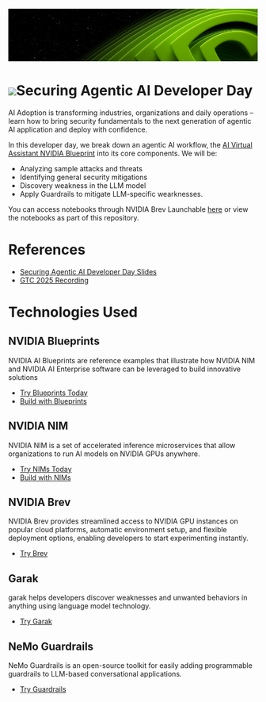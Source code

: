 ![NVIDIA Header](assets/header.png)
<h1><img align="center" src="https://github.com/user-attachments/assets/cbe0d62f-c856-4e0b-b3ee-6184b7c4d96f">Securing Agentic AI Developer Day</h1>

AI Adoption is transforming industries, organizations and daily operations – learn how to bring security fundamentals to the next generation of agentic AI application and deploy with confidence.

In this developer day, we break down an agentic AI workflow, the [AI Virtual Assistant NVIDIA Blueprint](https://build.nvidia.com/nvidia/ai-virtual-assistant-for-customer-service) into its core components. We will be: 
- Analyzing sample attacks and threats
- Identifying general security mitigations
- Discovery weakness in the LLM model
- Apply Guardrails to mitigate LLM-specific wearknesses. 

You can access notebooks through NVIDIA Brev Launchable [here](https://nvda.ws/3XOfv1C) or view the notebooks as part of this repository. 

# References
- [Securing Agentic AI Developer Day Slides](assets/slides.pdf)
- [GTC 2025 Recording](https://www.nvidia.com/gtc/session-catalog/?deeplink=audience-recommend--2&tab.catalogallsessionstab=16566177511100015Kus&search.pcybersecurityp=1736267392004001Amu5&search.pcybersecurityp=1699468149882001CDqA&search.pcybersecurityp=1699468149882002CSFV&search.suggestedaudiencelevel=1732117107498003nOoA#/session/1728679235868001mijf)


# Technologies Used 

## NVIDIA Blueprints
NVIDIA AI Blueprints are reference examples that illustrate how NVIDIA NIM and NVIDIA AI Enterprise software can be leveraged to build innovative solutions 
- [Try Blueprints Today](https://build.nvidia.com/blueprints)
 - [Build with Blueprints](https://github.com/NVIDIA-AI-Blueprints)

## NVIDIA NIM 
NVIDIA NIM is a set of accelerated inference microservices that allow organizations to run AI models on NVIDIA GPUs anywhere.
- [Try NIMs Today](https://catalog.ngc.nvidia.com/?filters=nvidia_nim|NVIDIA%20NIM|nimmcro_nvidia_nim,resourceType|Container|container)
- [Build with NIMs](https://build.nvidia.com/)

## NVIDIA Brev 
NVIDIA Brev provides streamlined access to NVIDIA GPU instances on popular cloud platforms, automatic environment setup, and flexible deployment options, enabling developers to start experimenting instantly.
- [Try Brev](https://developer.nvidia.com/brev)

## Garak 
garak helps developers discover weaknesses and unwanted behaviors in anything using language model technology.
- [Try Garak](https://github.com/NVIDIA/garak?tab=readme-ov-file)

## NeMo Guardrails
NeMo Guardrails is an open-source toolkit for easily adding programmable guardrails to LLM-based conversational applications.
- [Try Guardrails](https://github.com/NVIDIA/NeMo-Guardrails)


